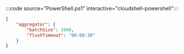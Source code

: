 :::code source="PowerShell.ps1" interactive="cloudshell-powershell":::


```json
{
    "aggregator": {
        "batchSize": 1000,
        "flushTimeout": "00:00:30"
    }
}
```